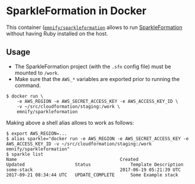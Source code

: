 # SparkleFormation in Docker

This container ([`emnify/sparkleformation`](https://hub.docker.com/r/emnify/sparkleformation/) allows to run [SparkleFormation](http://www.sparkleformation.io/) without having Ruby installed on the host.

## Usage

- The SparkleFormation project (with the `.sfn` config file) must be mounted to `/work`.
- Make sure that the `AWS_*` variables are exported prior to running the command.

```shell
$ docker run \
    -e AWS_REGION -e AWS_SECRET_ACCESS_KEY -e AWS_ACCESS_KEY_ID \
    -v ~/src/cloudformation/staging:/work \
    emnify/sparkleformation
```

Making above a shell alias allows to work as follows:

```shell
$ export AWS_REGION=...
$ alias sparkle="docker run -e AWS_REGION -e AWS_SECRET_ACCESS_KEY -e AWS_ACCESS_KEY_ID -v ~/src/cloudformation/staging:/work emnify/sparkleformation"
$ sparkle list
Name                                       Created                   Updated                   Status               Template Description
some-stack                                 2017-06-19 05:21:39 UTC   2017-09-21 08:34:44 UTC   UPDATE_COMPLETE      Some Example stack
```



